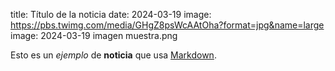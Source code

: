 title: Título de la noticia
date: 2024-03-19
image: https://pbs.twimg.com/media/GHgZ8psWcAAtOha?format=jpg&name=large
image: 2024-03-19 imagen muestra.png

Esto es un *ejemplo* de **noticia** que usa [Markdown](https://daringfireball.net/projects/markdown/).
